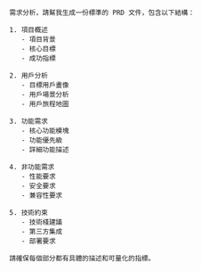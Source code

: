 
    需求分析，請幫我生成一份標準的 PRD 文件，包含以下結構：

    1. 項目概述
       - 項目背景
       - 核心目標
       - 成功指標

    2. 用戶分析
       - 目標用戶畫像
       - 用戶場景分析
       - 用戶旅程地圖

    3. 功能需求
       - 核心功能模塊
       - 功能優先級
       - 詳細功能描述

    4. 非功能需求
       - 性能要求
       - 安全要求
       - 兼容性要求

    5. 技術約束
       - 技術棧建議
       - 第三方集成
       - 部署要求

    請確保每個部分都有具體的描述和可量化的指標。